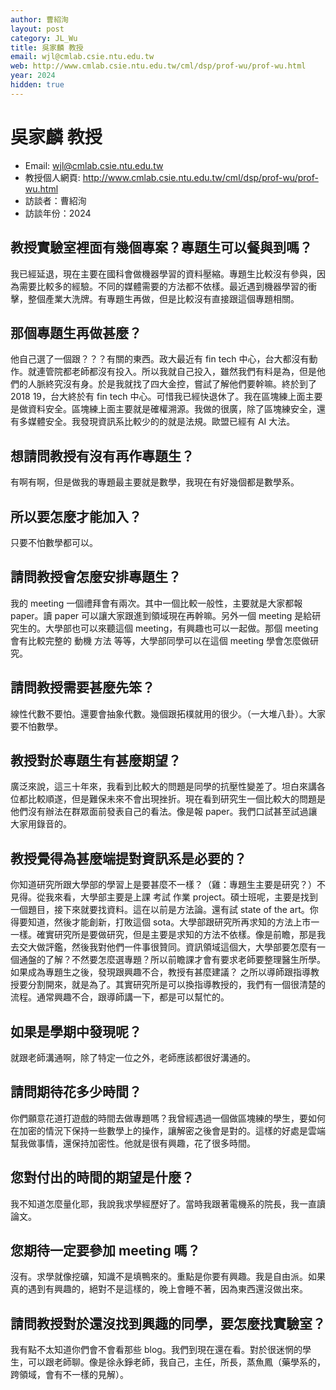 ```yaml
---
author: 曹紹洵
layout: post
category: JL_Wu
title: 吳家麟 教授
email: wjl@cmlab.csie.ntu.edu.tw
web: http://www.cmlab.csie.ntu.edu.tw/cml/dsp/prof-wu/prof-wu.html
year: 2024
hidden: true
---
```


# 吳家麟 教授

- Email: wjl@cmlab.csie.ntu.edu.tw
- 教授個人網頁: <http://www.cmlab.csie.ntu.edu.tw/cml/dsp/prof-wu/prof-wu.html>
- 訪談者：曹紹洵
- 訪談年份：2024

## 教授實驗室裡面有幾個專案？專題生可以餐與到嗎？
我已經延退，現在主要在國科會做機器學習的資料壓縮。專題生比較沒有參與，因為需要比較多的經驗。不同的媒體需要的方法都不依樣。最近遇到機器學習的衝擊，整個產業大洗牌。有專題生再做，但是比較沒有直接跟這個專題相關。

## 那個專題生再做甚麼？
他自己選了一個跟？？？有關的東西。政大最近有 fin tech 中心，台大都沒有動作。就連管院都老師都沒有投入。所以我就自己投入，雖然我們有料是為，但是他們的人脈終究沒有身。於是我就找了四大金控，嘗試了解他們要幹嘛。終於到了 2018 19，台大終於有 fin tech 中心。可惜我已經快退休了。我在區塊練上面主要是做資料安全。區塊練上面主要就是確權溯源。我做的很廣，除了區塊練安全，還有多媒體安全。我發現資訊系比較少的的就是法規。歐盟已經有 AI 大法。

## 想請問教授有沒有再作專題生？
有啊有啊，但是做我的專題最主要就是數學，我現在有好幾個都是數學系。

## 所以要怎麼才能加入？
只要不怕數學都可以。

## 請問教授會怎麼安排專題生？
我的 meeting 一個禮拜會有兩次。其中一個比較一般性，主要就是大家都報 paper。讀 paper 可以讓大家跟進到領域現在再幹嘛。另外一個 meeting 是給研究生的。大學部也可以來聽這個 meeting，有興趣也可以一起做。那個 meeting 會有比較完整的 動機 方法 等等，大學部同學可以在這個 meeting 學會怎麼做研究。

## 請問教授需要甚麼先笨？
線性代數不要怕。還要會抽象代數。幾個跟拓樸就用的很少。（一大堆八卦）。大家要不怕數學。

## 教授對於專題生有甚麼期望？
廣泛來說，這三十年來，我看到比較大的問題是同學的抗壓性變差了。坦白來講各位都比較順遂，但是難保未來不會出現挫折。現在看到研究生一個比較大的問題是他們沒有辦法在群眾面前發表自己的看法。像是報 paper。我們口試甚至試過讓大家用錄音的。

## 教授覺得為甚麼端提對資訊系是必要的？
你知道研究所跟大學部的學習上是要甚麼不一樣？（雞：專題生主要是研究？）不見得。從我來看，大學部主要是上課 考試 作業 project。碩士班呢，主要是找到一個題目，接下來就要找資料。這在以前是方法論。還有試 state of the art。你得要知道，然後才能創新，打敗這個 sota。大學部跟研究所再求知的方法上市一一樣。確實研究所是要做研究，但是主要是求知的方法不依樣。像是前瞻，那是我去交大做評鑑，然後我對他們一件事很贊同。資訊領域這個大，大學部要怎麼有一個通盤的了解？不然要怎麼選專題？所以前瞻課才會有要求老師要整理醫生所學。
如果成為專題生之後，發現跟興趣不合，教授有甚麼建議？
之所以導師跟指導教授要分割開來，就是為了。其實研究所是可以換指導教授的，我們有一個很清楚的流程。通常興趣不合，跟導師講一下，都是可以幫忙的。

## 如果是學期中發現呢？
就跟老師溝通啊，除了特定一位之外，老師應該都很好溝通的。

## 請問期待花多少時間？
你們願意花道打遊戲的時間去做專題嗎？我曾經遇過一個做區塊練的學生，要如何在加密的情況下保持一些數學上的操作，讓解密之後會是對的。這樣的好處是雲端幫我做事情，還保持加密性。他就是很有興趣，花了很多時間。

## 您對付出的時間的期望是什麼？
我不知道怎麼量化耶，我說我求學經歷好了。當時我跟著電機系的院長，我一直讀論文。

## 您期待一定要參加 meeting 嗎？
沒有。求學就像挖礦，知識不是填鴨來的。重點是你要有興趣。我是自由派。如果真的遇到有興趣的，絕對不是這樣的，晚上會睡不著，因為東西還沒做出來。

## 請問教授對於還沒找到興趣的同學，要怎麼找實驗室？
我有點不太知道你們會不會看那些 blog。我們到現在還在看。對於很迷惘的學生，可以跟老師聊。像是徐永錚老師，我自己，主任，所長，蒸魚鳳（藥學系的，跨領域，會有不一樣的見解）。
